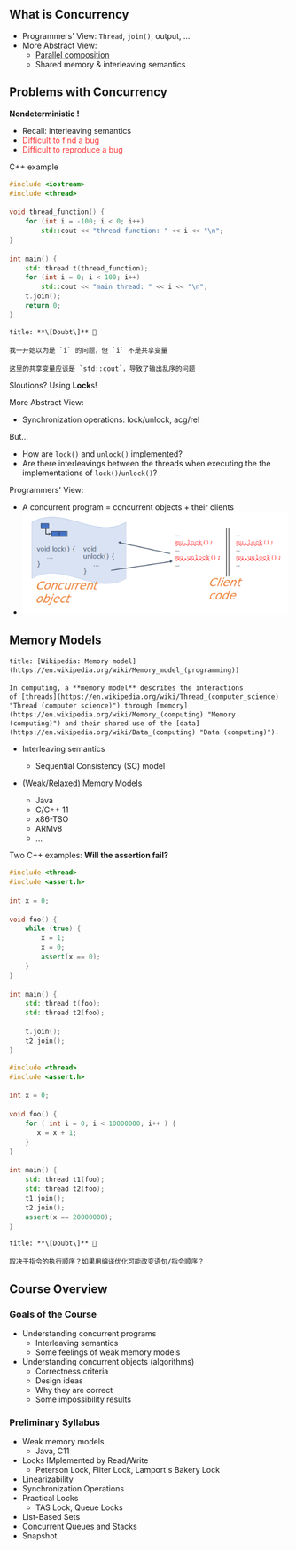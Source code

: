 ## What is Concurrency

- Programmers' View: `Thread`, `join()`, output, ...
- More Abstract View:
	- [Parallel composition](https://www.sciencedirect.com/topics/computer-science/parallel-composition)
	- Shared memory & interleaving semantics

## Problems with Concurrency

**Nondeterministic !**

- Recall: interleaving semantics
- <font color="ff3333">Difficult to find a bug</font>
- <font color="ff3333">Difficult to reproduce a bug</font>

C++ example

```CPP
#include <iostream>
#include <thread>

void thread_function() {
    for (int i = -100; i < 0; i++)
        std::cout << "thread function: " << i << "\n";
}

int main() {
	std::thread t(thread_function);
	for (int i = 0; i < 100; i++)
	    std::cout << "main thread: " << i << "\n";
	t.join();
	return 0;
}
```

```ad-question
title: **\[Doubt\]** 🤔 

我一开始以为是 `i` 的问题，但 `i` 不是共享变量

这里的共享变量应该是 `std::cout`，导致了输出乱序的问题
```

Sloutions? Using **Lock**s!

More Abstract View:

- Synchronization operations: lock/unlock, acg/rel

But...

- How are `lock()` and `unlock()` implemented?
- Are there interleavings between the threads when executing the the implementations of `lock()`/`unlock()`?

Programmers' View:

- A concurrent program = concurrent objects + their clients
- ![](https://raw.githubusercontent.com/binwatch/images/main/concurrency2021-01-0.png)
## Memory Models

```ad-quote
title: [Wikipedia: Memory model](https://en.wikipedia.org/wiki/Memory_model_(programming))

In computing, a **memory model** describes the interactions of [threads](https://en.wikipedia.org/wiki/Thread_(computer_science) "Thread (computer science)") through [memory](https://en.wikipedia.org/wiki/Memory_(computing) "Memory (computing)") and their shared use of the [data](https://en.wikipedia.org/wiki/Data_(computing) "Data (computing)").
```

- Interleaving semantics
	- Sequential Consistency (SC) model

- (Weak/Relaxed) Memory Models
	- Java
	- C/C++ 11
	- x86-TSO
	- ARMv8
	- ...

Two C++ examples: **Will the assertion fail?**

```CPP
#include <thread>
#include <assert.h>

int x = 0;

void foo() {
    while (true) {
        x = 1;
        x = 0;
        assert(x == 0);
    }
}

int main() {
    std::thread t(foo);
    std::thread t2(foo);

    t.join();
    t2.join();
}
```

```CPP
#include <thread>
#include <assert.h>

int x = 0;

void foo() {
    for ( int i = 0; i < 10000000; i++ ) {
       x = x + 1; 
    }
}

int main() {
    std::thread t1(foo);
    std::thread t2(foo);
    t1.join();
    t2.join();
    assert(x == 20000000);
}
```

```ad-question
title: **\[Doubt\]** 🤔 

取决于指令的执行顺序？如果用编译优化可能改变语句/指令顺序？
```

## Course Overview

### Goals of the Course

- Understanding concurrent programs
	- Interleaving semantics
	- Some feelings of weak memory models
- Understanding concurrent objects (algorithms)
	- Correctness criteria
	- Design ideas
	- Why they are correct
	- Some impossibility results

### Preliminary Syllabus

- Weak memory models
	- Java, C11
- Locks IMplemented by Read/Write
	- Peterson Lock, Filter Lock, Lamport's Bakery Lock
- Linearizability
- Synchronization Operations
- Practical Locks
	- TAS Lock, Queue Locks
- List-Based Sets
- Concurrent Queues and Stacks
- Snapshot